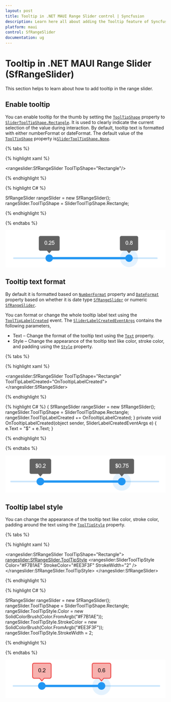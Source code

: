 ```yaml
---
layout: post
title: Tooltip in .NET MAUI Range Slider control | Syncfusion
description: Learn here all about adding the Tooltip feature of Syncfusion .NET MAUI Range Slider (SfRangeSlider) control and more.
platform: maui
control: SfRangeSlider
documentation: ug
---
```


# Tooltip in .NET MAUI Range Slider (SfRangeSlider)

This section helps to learn about how to add tooltip in the range slider.

## Enable tooltip

You can enable tooltip for the thumb by setting the [`ToolTipShape`](https://help.syncfusion.com/cr/maui/Syncfusion.Maui.Sliders.SliderBase.html#Syncfusion_Maui_Sliders_SliderBase_ToolTipShape) property to [`SliderToolTipShape.Rectangle`](https://help.syncfusion.com/cr/maui/Syncfusion.Maui.Sliders.SliderToolTipShape.html#Syncfusion_Maui_Sliders_SliderToolTipShape_Rectangle). It is used to clearly indicate the current selection of the value during interaction. By default, tooltip text is formatted with either numberFormat or dateFormat. The default value of the [`ToolTipShape`](https://help.syncfusion.com/cr/maui/Syncfusion.Maui.Sliders.SliderBase.html#Syncfusion_Maui_Sliders_SliderBase_ToolTipShape) property is[`SliderToolTipShape.None`](https://help.syncfusion.com/cr/maui/Syncfusion.Maui.Sliders.SliderToolTipShape.html#Syncfusion_Maui_Sliders_SliderToolTipShape_None). 

{% tabs %}

{% highlight xaml %}

<rangeslider:SfRangeSlider ToolTipShape="Rectangle"/>

{% endhighlight %}

{% highlight C# %}

SfRangeSlider rangeSlider = new SfRangeSlider();
rangeSlider.ToolTipShape = SliderToolTipShape.Rectangle;

{% endhighlight %}

{% endtabs %}

![RangeSlider tooltip](images/tooltip/tooltip.png)

## Tooltip text format

By default it is formatted based on [`NumberFormat`](https://help.syncfusion.com/cr/maui/Syncfusion.Maui.Sliders.SliderBase.html#Syncfusion_Maui_Sliders_SliderBase_NumberFormat)  property and [`DateFormat`](https://help.syncfusion.com/cr/maui/Syncfusion.Maui.Sliders.SliderBase.html#Syncfusion_Maui_Sliders_SliderBase_DateFormat) property based on whether it is date type [`SfRangeSlider`](https://help.syncfusion.com/cr/maui/Syncfusion.Maui.Sliders.SfRangeSlider.html) or numeric [`SfRangeSlider`](https://help.syncfusion.com/cr/maui/Syncfusion.Maui.Sliders.SfRangeSlider.html).

You can format or change the whole tooltip label text using the [`ToolTipLabelCreated`](https://help.syncfusion.com/cr/maui/Syncfusion.Maui.Sliders.SliderBase.html#Syncfusion_Maui_Sliders_SliderBase_ToolTipLabelCreated) event. The [`SliderLabelCreatedEventArgs`](https://help.syncfusion.com/cr/maui/Syncfusion.Maui.Sliders.SliderLabelCreatedEventArgs.html) contains the following parameters,

* Text – Change the format of the tooltip text using the [`Text`](https://help.syncfusion.com/cr/maui/Syncfusion.Maui.Sliders.SliderLabelCreatedEventArgs.html#Syncfusion_Maui_Sliders_SliderLabelCreatedEventArgs_Text) property.
* Style – Change the appearance of the tooltip text like color, stroke color, and padding using the [`Style`](https://help.syncfusion.com/cr/maui/Syncfusion.Maui.Sliders.SliderLabelCreatedEventArgs.html#Syncfusion_Maui_Sliders_SliderLabelCreatedEventArgs_Style) property.

{% tabs %}

{% highlight xaml %}

<rangeslider:SfRangeSlider ToolTipShape="Rectangle"
                           ToolTipLabelCreated="OnTooltipLabelCreated">
</rangeslider:SfRangeSlider>

{% endhighlight %}

{% highlight C# %}
{
    SfRangeSlider rangeSlider = new SfRangeSlider();
    rangeSlider.ToolTipShape = SliderToolTipShape.Rectangle;
    rangeSlider.ToolTipLabelCreated += OnTooltipLabelCreated;
 }
 private void OnTooltipLabelCreated(object sender, SliderLabelCreatedEventArgs e)
 {
     e.Text = "$" + e.Text;
 }

{% endhighlight %}

{% endtabs %}

![RangeSlider custom tooltip](images/tooltip/custom-tooltip.png)

## Tooltip label style

You can change the appearance of the tooltip text like color, stroke color, padding around the text using the [`ToolTipStyle`](https://help.syncfusion.com/cr/maui/Syncfusion.Maui.Sliders.SliderBase.html#Syncfusion_Maui_Sliders_SliderBase_ToolTipStyle) property.

{% tabs %}

{% highlight xaml %}

 <rangeslider:SfRangeSlider  ToolTipShape="Rectangle">
    <rangeslider:SfRangeSlider.ToolTipStyle>
       <rangeslider:SliderToolTipStyle Color="#F7B1AE" 
                                       StrokeColor="#EE3F3F" 
                                       StrokeWidth="2" />
    </rangeslider:SfRangeSlider.ToolTipStyle>
 </rangeslider:SfRangeSlider>

{% endhighlight %}

{% highlight C# %}

 SfRangeSlider rangeSlider = new SfRangeSlider();
 rangeSlider.ToolTipShape = SliderToolTipShape.Rectangle;
 rangeSlider.ToolTipStyle.Color = new SolidColorBrush(Color.FromArgb("#F7B1AE"));
 rangeSlider.ToolTipStyle.StrokeColor = new SolidColorBrush(Color.FromArgb("#EE3F3F"));
 rangeSlider.ToolTipStyle.StrokeWidth = 2;

{% endhighlight %}

{% endtabs %}

![RangeSlider tooltip style](images/tooltip/tooltip-style.png)

